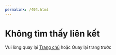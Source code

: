 ```yaml
---
permalink: /404.html
---
```


# Không tìm thấy liên kết

Vui lòng quay lại [Trang chủ](/) hoặc <a onclick="window.history.back()" style="cursor: pointer;">Quay lại trang trước</a>
